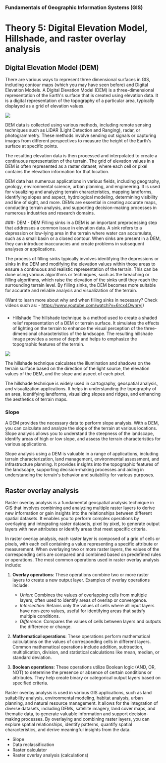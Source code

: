 
### Fundamentals of Geographic Information Systems (GIS)

# Theory 5: Digital Elevation Model, Hillshade, and raster overlay analysis

## Digital Elevation Model (DEM)
There are various ways to represent three dimensional surfaces in GIS, including contour maps (which you may have seen before) and Digital Elevation Models. A Digital Elevation Model (DEM) is a three-dimensional representation of the Earth's surface that is created using elevation data. It is a digital representation of the topography of a particular area, typically displayed as a grid of elevation values. 

![](https://github.com/rowan8k/fundamentals-of-gis/blob/master/Assets/5_Theory/5_Theory_DEM_finland.png?raw=true)

DEM data is collected using various methods, including remote sensing techniques such as LiDAR (Light Detection and Ranging), radar, or photogrammetry. These methods involve sending out signals or capturing images from different perspectives to measure the height of the Earth's surface at specific points.

The resulting elevation data is then processed and interpolated to create a continuous representation of the terrain. The grid of elevation values in a DEM is often represented as a raster dataset, where each cell or pixel contains the elevation information for that location.

DEM data has numerous applications in various fields, including geography, geology, environmental science, urban planning, and engineering. It is used for visualizing and analyzing terrain characteristics, mapping landforms, identifying slopes and aspect, hydrological modeling, determining visibility and line of sight, and more. DEMs are essential in creating accurate maps, conducting terrain analysis, and supporting decision-making processes in numerous industries and research domains.

###- DEM
	- DEM
Filling sinks in a DEM is an important preprocessing step that addresses a common issue in elevation data. A sink refers to a depression or low-lying area in the terrain where water can accumulate, such as a small basin or a closed contour. When sinks are present in a DEM, they can introduce inaccuracies and create problems in subsequent analyses or applications. 

The process of filling sinks typically involves identifying the depressions or sinks in the DEM and modifying the elevation values within those areas to ensure a continuous and realistic representation of the terrain. This can be done using various algorithms or techniques, such as the breaching or filling algorithms, which raise the elevation of the sinks until they reach the surrounding terrain level. By filling sinks, the DEM becomes more suitable for accurate and reliable analysis and visualization of the terrain.

(Want to learn more about why and when filling sinks in necessary? Check videos such as:
	- https://www.youtube.com/watch?v=6rcx4OwnryI)

###
- Hillshade
The hillshade technique is a method used to create a shaded relief representation of a DEM or terrain surface. It simulates the effects of lighting on the terrain to enhance the visual perception of the three-dimensional characteristics of the landscape. The resulting hillshade image provides a sense of depth and helps to emphasize the topographic features of the terrain.

![](https://github.com/rowan8k/fundamentals-of-gis/blob/master/Assets/5_Theory/5_Theory_hillsade_finland.png?raw=true)

The hillshade technique calculates the illumination and shadows on the terrain surface based on the direction of the light source, the elevation values of the DEM, and the slope and aspect of each pixel. 

The hillshade technique is widely used in cartography, geospatial analysis, and visualization applications. It helps in understanding the topography of an area, identifying landforms, visualizing slopes and ridges, and enhancing the aesthetics of terrain maps.

### Slope
A DEM provides the necessary data to perform slope analysis. With a DEM, you can calculate and analyze the slope of the terrain at various locations. Slope analysis allows you to understand the steepness of the landscape, identify areas of high or low slope, and assess the terrain characteristics for various applications.

Slope analysis using a DEM is valuable in a range of applications, including terrain characterization, land management, environmental assessment, and infrastructure planning. It provides insights into the topographic features of the landscape, supporting decision-making processes and aiding in understanding the terrain's behavior and suitability for various purposes.

## Raster overlay analysis
Raster overlay analysis is a fundamental geospatial analysis technique in GIS that involves combining and analyzing multiple raster layers to derive new information or gain insights into the relationships between different spatial datasets. It enables you to perform complex operations by overlaying and integrating raster datasets, pixel by pixel, to generate output layers with new attributes or identify areas that meet specific criteria.

In raster overlay analysis, each raster layer is composed of a grid of cells or pixels, with each cell containing a value representing a specific attribute or measurement. When overlaying two or more raster layers, the values of the corresponding cells are compared and combined based on predefined rules or operations. The most common operations used in raster overlay analysis include:

1.  **Overlay operations**: These operations combine two or more raster layers to create a new output layer. Examples of overlay operations include:
    
    -   *Union*: Combines the values of overlapping cells from multiple layers, often used to identify areas of overlap or convergence.
    -   *Intersection*: Retains only the values of cells where all input layers have non-zero values, useful for identifying areas that satisfy multiple conditions.
    -   *Difference*: Compares the values of cells between layers and outputs the difference or change.

2.  **Mathematical operations**: These operations perform mathematical calculations on the values of corresponding cells in different layers. Common mathematical operations include addition, subtraction, multiplication, division, and statistical calculations like mean, median, or standard deviation.
    
3.  **Boolean operations**: These operations utilize Boolean logic (AND, OR, NOT) to determine the presence or absence of certain conditions or attributes. They help create binary or categorical output layers based on specified criteria.

Raster overlay analysis is used in various GIS applications, such as land suitability analysis, environmental modeling, habitat analysis, urban planning, and natural resource management. It allows for the integration of diverse datasets, including DEMs, satellite imagery, land cover maps, and thematic data, to generate valuable information and support decision-making processes. By overlaying and combining raster layers, you can explore spatial relationships, identify patterns, quantify spatial characteristics, and derive meaningful insights from the data.
- Slope
- Data reclassification
- Raster calculator
- Raster overlay analysis (calculations)


<!--stackedit_data:
eyJkaXNjdXNzaW9ucyI6eyJRYmU0dGF0bkVJcTZ3N0dCIjp7In
N0YXJ0IjoyOTYsImVuZCI6MzAxLCJ0ZXh0IjoiYW5kIEQifX0s
ImNvbW1lbnRzIjp7IjJjaUVzS0UwYkdieVg0NU8iOnsiZGlzY3
Vzc2lvbklkIjoiUWJlNHRhdG5FSXE2dzdHQiIsInN1YiI6Imdo
OjIyMTY4MTU3IiwidGV4dCI6ImNvdWxkIG1lbnRpb24gVElOIG
FuZCBvdGhlcnMgdG9vLCBJIGd1ZXNzLCBidXQgbWF5YmUgdGhp
cyBtYWtlcyBpdCB0b28gY29tcGxpY2F0ZWQuXG5cblRoZSBwb2
ludCBpcyB0byBtYWtlIHN0dWRlbnRzIHJlYWxpc2UgdGhhdCB0
aGVyZSBpcyBtb3JlIHRoYW4gb25lLlxuXG5Db3VsZCBhbHNvIG
NvbnNpZGVyIHRhbGtpbmcgYWJvdXQgdGhlIGRpZmZlcmVuY2Vz
IGJldHdlZW4gRGlnaXRhbCBFbGV2YXRpb24gTW9kZWwsIERpZ2
l0YWwgVGVycmFpbiBNb2RlbCwgRGlnaXRhbCBTdXJmYWNlIE1v
ZGVsLi4uIiwiY3JlYXRlZCI6MTY4ODAzMzY2NjUxOX19LCJoaX
N0b3J5IjpbNjkyNzMzMjI4LDEyMDg0MDAyMDEsMTEyNzM3NTUx
OSwtMTk0Njc3NTQ2MSwxODA5MDU2NywyMDE0MTI3MTE3LC04OD
UyOTAzMzMsLTg5NjIyNzI4MSw5OTQ3MjAxOTMsLTM1MTA3NjU4
MCwtMTM5MDMzMjA1MV19
-->